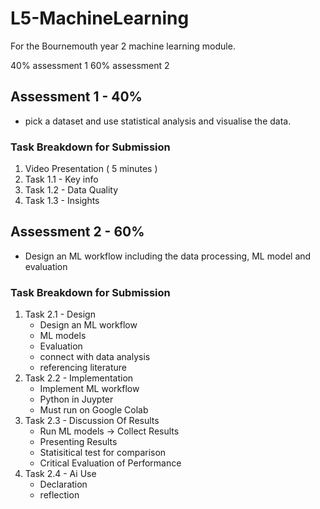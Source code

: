 # L5-MachineLearning

For the Bournemouth year 2 machine learning module.

40% assessment 1 
60% assessment 2

## Assessment 1 - 40%
- pick a dataset and use statistical analysis and visualise the data.

### Task Breakdown for Submission
1. Video Presentation ( 5 minutes )
2. Task 1.1 - Key info
3. Task 1.2 - Data Quality 
4. Task 1.3 - Insights

## Assessment 2 - 60%
- Design an ML workflow including the data processing, ML model and evaluation

### Task Breakdown for Submission
1. Task 2.1 - Design
    - Design an ML workflow
    - ML models
    - Evaluation
    - connect with data analysis
    - referencing literature
2. Task 2.2 - Implementation
    - Implement ML workflow
    - Python in Juypter
    - Must run on Google Colab
3. Task 2.3 - Discussion Of Results
    - Run ML models -> Collect Results
    - Presenting Results
    - Statisitical test for comparison
    - Critical Evaluation of Performance
4. Task 2.4 - Ai Use
    - Declaration
    - reflection

